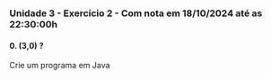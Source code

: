 ### Unidade 3 - Exercício 2 - Com nota em 18/10/2024 até as 22:30:00h

#### 0. (3,0) ?

Crie um programa em Java
